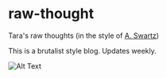 # raw-thought
Tara's raw thoughts 
(in the style of [A. Swartz](http://www.aaronsw.com/weblog/))

This is a brutalist style blog. Updates weekly.

![Alt Text](https://media1.giphy.com/media/Pl7MhjWSvFwzu/giphy.gif?cid=ecf05e478bxtwun0n07xzgrpqro73v9yk64ccyps55kfoe3l&rid=giphy.gif)